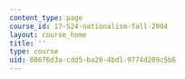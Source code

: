 ```yaml
---
content_type: page
course_id: 17-524-nationalism-fall-2004
layout: course_home
title: ''
type: course
uid: 88676d3a-cdd5-ba20-4bd1-9774d209c5b6
---
```

